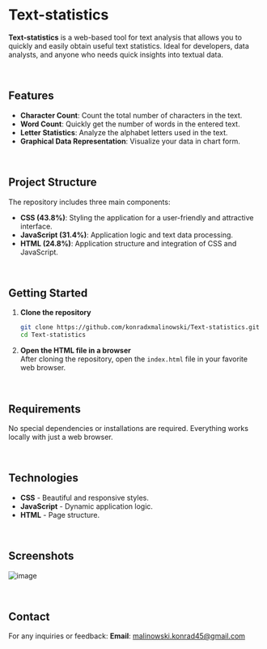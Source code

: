 # Text-statistics

**Text-statistics** is a web-based tool for text analysis that allows you to quickly and easily obtain useful text statistics. Ideal for developers, data analysts, and anyone who needs quick insights into textual data.

<br>

## Features  
- **Character Count**: Count the total number of characters in the text.  
- **Word Count**: Quickly get the number of words in the entered text.  
- **Letter Statistics**: Analyze the alphabet letters used in the text.  
- **Graphical Data Representation**: Visualize your data in chart form.

<br>

## Project Structure  
The repository includes three main components:  
- **CSS (43.8%)**: Styling the application for a user-friendly and attractive interface.  
- **JavaScript (31.4%)**: Application logic and text data processing.  
- **HTML (24.8%)**: Application structure and integration of CSS and JavaScript.  

<br>

## Getting Started  

1. **Clone the repository**  
   ```bash
   git clone https://github.com/konradxmalinowski/Text-statistics.git
   cd Text-statistics
   ```
2. **Open the HTML file in a browser**  
   After cloning the repository, open the `index.html` file in your favorite web browser.  

<br>

## Requirements  
No special dependencies or installations are required. Everything works locally with just a web browser.  

<br>

## Technologies  
- **CSS** - Beautiful and responsive styles.  
- **JavaScript** - Dynamic application logic.  
- **HTML** - Page structure.  

<br>

## Screenshots
![image](https://github.com/user-attachments/assets/50763bdf-ce44-4284-97f3-ce402c9b1f5a)

<br>

## Contact

For any inquiries or feedback:
 **Email**: [malinowski.konrad45@gmail.com](mailto:malinowski.konrad45@gmail.com)
